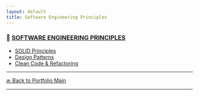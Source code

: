 ```yaml
---
layout: default
title: Software Engineering Principles
---
```




### 🔗 [SOFTWARE ENGINEERING PRINCIPLES](/study/software-engineering-principles/)

- [SOLID Principles](/study/software-engineering-principles/solid-principles)
- [Design Patterns](/study/software-engineering-principles/design-patterns)
- [Clean Code & Refactoring](/study/software-engineering-principles/clean-code-and-refactoring)

---

[🔙 Back to Portfolio Main](../index.md)

---
